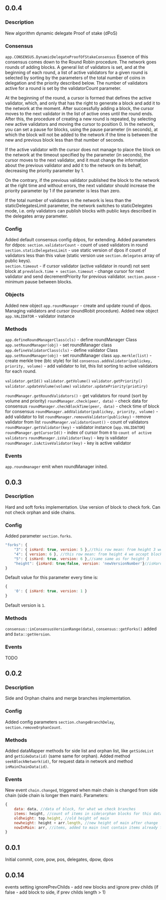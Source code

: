 ## 0.0.4
### Description
New algorithm dynamic delegate Proof of stake (dPoS)

###  Consensus
`app.CONSENSUS.DynamicDelegateProofOfStakeConsensus` 
Essence of this consensus comes down to the Round Robin procedure. The network goes rounds of adding blocks. A general list of validators is set, and at the beginning of each round, a list of active validators for a given round is selected by sorting by the parameters of the total number of coins in delegation and the priority described below. The number of validators active for a round is set by the validatorCount parameter.

At the beginning of the round, a cursor is formed that defines the active validator, which, and only that has the right to generate a block and add it to the network at the moment. After successfully adding a block, the cursor moves to the next validator in the list of active ones until the round ends. After this, the procedure of creating a new round is repeated, by selecting new active validators and moving the cursor to position 0. In the network, you can set a pause for blocks, using the pause parameter (in seconds), at which the block will not be added to the network if the time is between the new and previous block less than that number of seconds.

If the active validator with the cursor does not manage to place the block on the network at the timeout specified by the parameter (in seconds), the cursor moves to the next validator, and it must change the information about the previous validator and add it to the network on its behalf, decreasing the priority parameter by 1.

On the contrary, if the previous validator published the block to the network at the right time and without errors, the next validator should increase the priority parameter by 1 if the parameter is less than zero.

If the total number of validators in the network is less than the staticDelegatesLimit parameter, the network switches to staticDelegates mode, i.e. only validators can publish blocks with public keys described in the delegates array parameter.

### Config
Added default consensus config ddpos, for extending. 
Added parameters for ddpos:
`section.validatorCount` - count of used validators in round
`section.staticDelegatesLimit` - use static version of dpos if count of validators less than this value (static version use `section.delegates` array of public keys).  
`section.timeout` - if cursor validator (active validator in round) not sent block at `prevblock.time + section.timeout` - change cursor for next validator and send decrementPriority for previous validator.
`section.pause` - minimum pause between blocks.

### Objects
Added new object `app.roundManager` - create and update round of dpos. Managing validators and cursor (roundRobit procedure).
Added new object `app.VALIDATOR` - validator instance

### Methods
`app.defineRoundManagerClass(cls)` - define roundManager Class
`app.setRoundManager(obj)` - set roundManager class
`app.defineValidatorClass(cls)` - define validator Class
`app.setRoundManager(obj)` - set roundManager class
`app.merkle(list)` - create merkle tree (btc style) for list
`consensus.addValidator(publickey, priority, volume)` - add validator to list, this list sorting to active validators for each round.

`validator.getId()`
`validator.getVolume()`
`validator.getPriority()`
`validator.updateVolume(volume)`
`validator.updatePriority(priotiry)`

`roundManager.getRoundValidators()` - get validators for round (sort by volume and priority)
`roundManager.check(peer, data)` - check data for consensus
`roundManager.checkBlockTime(peer, data)` - check time of block for consensus
`roundManager.addValidator(publickey, priority, volume)` - add validator to list
`roundManager.removeValidator(publickey)` - remove validator from list
`roundManager.validatorCount()` - count of validators
`roundManager.getValidator(key)` - validator instance (`app.VALIDATOR`)
`roundManager.getCursorId()` - index of cursor from `0` to `count of active validators`
`roundManager.isValidator(key)` - key is validator
`roundManager.isActiveValidator(key)` - key is active validator

### Events
`app.roundmanager` emit when roundManager inited.

## 0.0.3
### Description
Hard and soft forks implementation. Use version of block to check fork. Can not check orphan and side chains. 

### Config
Added parameter `section.forks`.
```js
"forks": {
    "3": { isHard: true, version: 5 },//this row mean: from height 3 we only accept blocks with version == 5
    "4": { version: 6 }, //this row mean: from height 4 we accept blocks version == 6 too. (check rows before for hard). So: versions from 5 to 6.
    "5": { isHard: true, version: 6 },//same same as for height 3
    "height": {isHard: true/false, version: 'newVersionNumber'}//isHard - can accept versions before this or not.
}
```

Default value for this parameter every time is: 
```js
{
    '0': { isHard: true, version: 1 }
}
```

Default version is `1`.

### Methods
`consensus::inConsensusVersionRange(data)`, `consensus::getForks()` added and `Data::getVersion`. 

### Events
TODO

## 0.0.2
### Description
Side and Orphan chains and merge branches implementation. 

### Config
Added config parameters `section.changeBranchDelay`, `section.removeOrphanCount`. 

### Methods
Added dataMapper methods for side list and orphan list, like `getSideList` and `getSideData(id)` (same same for orphan). Added method `seekBlockNetwork(id)`, for request data in network and method `inMainChainData(id)`.

### Events
New event `chain.changed`, triggered when main chain is changed from side chain (side chain is longer then main). Parameters: 
```js
{
    data: data, //data of block, for what we check branches
    items: height, //count of items in side\orphan blocks for this data (parents + childs)
    oldheight: top.height, //old height of main
    newheight: height + arr.length, //new height of main after change
    nowInMain: arr, //items, added to main (not contain items already from main)
}
```

## 0.0.1
Initial commit, core, pow, pos, delegates, dpow, dpos

## 0.0.14
events
setting ignorePrevChilds - add new blocks and ignore prev childs (if false - add block to side, if prev childs length > 1)